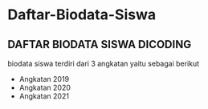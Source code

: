 # Daftar-Biodata-Siswa

DAFTAR BIODATA SISWA DICODING
--
biodata siswa terdiri dari 3 angkatan yaitu sebagai berikut
- Angkatan 2019
- Angkatan 2020
- Angkatan 2021
